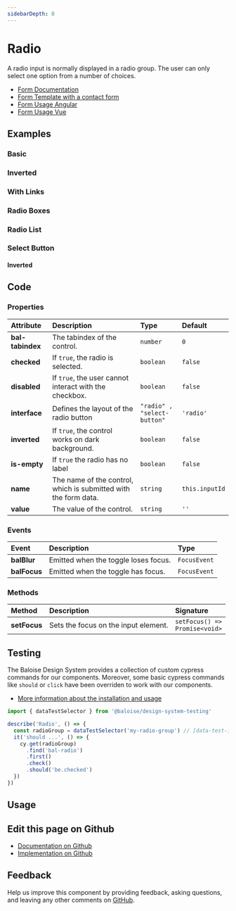 ```yaml
---
sidebarDepth: 0
---
```


# Radio <Badge text="Two-way binding"/>


<!-- START: human documentation top -->

A radio input is normally displayed in a radio group. The user can only select one option from a number of choices.

- [Form Documentation](/components/foundation/form.html)
- [Form Template with a contact form](/components/templates/contact-form.html)
- [Form Usage Angular](/components/getting-started/angular/usage.html#form-validation)
- [Form Usage Vue](/components/getting-started/vue/usage.html#form-validation)

<!-- END: human documentation top -->

<ClientOnly><docs-component-tabs></docs-component-tabs></ClientOnly>


## Examples

### Basic

<ClientOnly><docs-demo-bal-radio-83></docs-demo-bal-radio-83></ClientOnly>


### Inverted

<ClientOnly><docs-demo-bal-radio-84></docs-demo-bal-radio-84></ClientOnly>


### With Links

<ClientOnly><docs-demo-bal-radio-85></docs-demo-bal-radio-85></ClientOnly>


### Radio Boxes

<ClientOnly><docs-demo-bal-radio-86></docs-demo-bal-radio-86></ClientOnly>


### Radio List

<ClientOnly><docs-demo-bal-radio-87></docs-demo-bal-radio-87></ClientOnly>


### Select Button

<ClientOnly><docs-demo-bal-radio-88></docs-demo-bal-radio-88></ClientOnly>


#### Inverted

<ClientOnly><docs-demo-bal-radio-89></docs-demo-bal-radio-89></ClientOnly>



## Code



### Properties


| Attribute        | Description                                                     | Type                                   | Default                   |
| :--------------- | :-------------------------------------------------------------- | :------------------------------------- | :------------------------ |
| **bal-tabindex** | The tabindex of the control.                                    | <code>number</code>                    | <code>0</code>            |
| **checked**      | If `true`, the radio is selected.                               | <code>boolean</code>                   | <code>false</code>        |
| **disabled**     | If `true`, the user cannot interact with the checkbox.          | <code>boolean</code>                   | <code>false</code>        |
| **interface**    | Defines the layout of the radio button                          | <code>"radio" , "select-button"</code> | <code>'radio'</code>      |
| **inverted**     | If `true`, the control works on dark background.                | <code>boolean</code>                   | <code>false</code>        |
| **is-empty**     | If `true` the radio has no label                                | <code>boolean</code>                   | <code>false</code>        |
| **name**         | The name of the control, which is submitted with the form data. | <code>string</code>                    | <code>this.inputId</code> |
| **value**        | The value of the control.                                       | <code>string</code>                    | <code>''</code>           |

### Events


| Event        | Description                          | Type                    |
| :----------- | :----------------------------------- | :---------------------- |
| **balBlur**  | Emitted when the toggle loses focus. | <code>FocusEvent</code> |
| **balFocus** | Emitted when the toggle has focus.   | <code>FocusEvent</code> |

### Methods


| Method       | Description                          | Signature                                            |
| :----------- | :----------------------------------- | :--------------------------------------------------- |
| **setFocus** | Sets the focus on the input element. | <code>setFocus() =&#62; Promise&#60;void&#62;</code> |

## Testing

The Baloise Design System provides a collection of custom cypress commands for our components. Moreover, some basic cypress commands like `should` or `click` have been overriden to work with our components.

- [More information about the installation and usage](/components/tooling/testing.html)

<!-- START: human documentation testing -->

```typescript
import { dataTestSelector } from '@baloise/design-system-testing'

describe('Radio', () => {
  const radioGroup = dataTestSelector('my-radio-group') // [data-test-id="my-radio-group"]
  it('should ...', () => {
    cy.get(radioGroup)
      .find('bal-radio')
      .first()
      .check()
      .should('be.checked')
  })
})
```

<!-- END: human documentation testing -->



## Usage

<!-- START: human documentation usage -->

<!-- END: human documentation usage -->



## Edit this page on Github

* [Documentation on Github](https://github.com/baloise/design-system/blob/master/docs/src/components/components/bal-radio.md)
* [Implementation on Github](https://github.com/baloise/design-system/blob/master/packages/components/src/components/bal-radio)

## Feedback

Help us improve this component by providing feedback, asking questions, and leaving any other comments on [GitHub](https://github.com/baloise/design-system/issues/new).


<ClientOnly>
  <docs-component-script tag="balRadio"></docs-component-script>
</ClientOnly>
